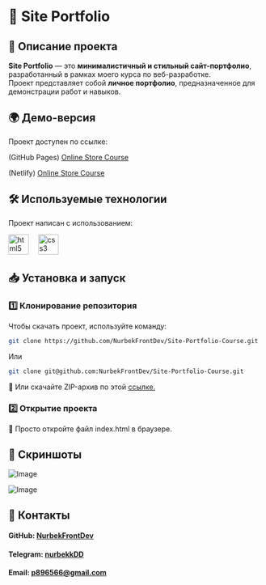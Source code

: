 # 💼 Site Portfolio  

## 📌 Описание проекта  
**Site Portfolio** — это **минималистичный и стильный сайт-портфолио**, разработанный в рамках моего курса по веб-разработке.  
Проект представляет собой **личное портфолио**, предназначенное для демонстрации работ и навыков.  

## 🌍 Демо-версия  
Проект доступен по ссылке: 

(GitHub Pages) [Online Store Course](https://nurbekfrontdev.github.io/Site-Portfolio-Course/)  

(Netlify) [Online Store Course](https://site-portfolio-course.netlify.app/)  

## 🛠 Используемые технологии  
Проект написан с использованием: 

<img src="https://cdn.jsdelivr.net/gh/devicons/devicon/icons/html5/html5-original.svg" height="40" alt="html5 logo" /><img width="15"> <img src="https://cdn.jsdelivr.net/gh/devicons/devicon/icons/css3/css3-original.svg" height="40" alt="css3 logo"  />   
  
## 📥 Установка и запуск  
### 1️⃣ Клонирование репозитория  
Чтобы скачать проект, используйте команду:  
```sh
git clone https://github.com/NurbekFrontDev/Site-Portfolio-Course.git
```
Или
```sh
git clone git@github.com:NurbekFrontDev/Site-Portfolio-Course.git
```

🔹 Или скачайте ZIP-архив по этой <a href="https://github.com/NurbekFrontDev/Site-Portfolio-Course/releases/tag/v1.0.0">ссылке.</a>

### 2️⃣ Открытие проекта
📂 Просто откройте файл index.html в браузере.

## 📸 Скриншоты
![Image](https://github.com/user-attachments/assets/9519e2f7-8582-428d-a93f-d72333794a17)

![Image](https://github.com/user-attachments/assets/1234ed9c-d91a-408f-921a-a709b6c06ce9)
## 📩 Контакты
#### GitHub: [NurbekFrontDev](https://github.com/NurbekFrontDev)
#### Telegram: [nurbekkDD](https://t.me/nurbekkDD)
#### Email: [p896566@gmail.com](mailto:p896566@gmail.com)